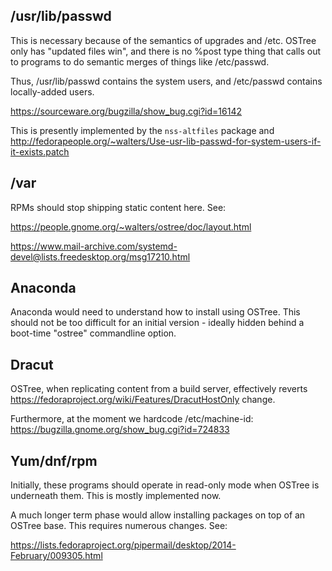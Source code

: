/usr/lib/passwd
---------------

This is necessary because of the semantics of upgrades and /etc.
OSTree only has "updated files win", and there is no %post type thing
that calls out to programs to do semantic merges of things like
/etc/passwd.

Thus, /usr/lib/passwd contains the system users, and /etc/passwd
contains locally-added users.

https://sourceware.org/bugzilla/show_bug.cgi?id=16142

This is presently implemented by the `nss-altfiles` package and
http://fedorapeople.org/~walters/Use-usr-lib-passwd-for-system-users-if-it-exists.patch

/var
----

RPMs should stop shipping static content here. See:

https://people.gnome.org/~walters/ostree/doc/layout.html

https://www.mail-archive.com/systemd-devel@lists.freedesktop.org/msg17210.html

Anaconda
--------

Anaconda would need to understand how to install using OSTree.  This
should not be too difficult for an initial version - ideally hidden
behind a boot-time "ostree" commandline option.

Dracut
------

OSTree, when replicating content from a build server, effectively reverts
https://fedoraproject.org/wiki/Features/DracutHostOnly change.

Furthermore, at the moment we hardcode /etc/machine-id:
https://bugzilla.gnome.org/show_bug.cgi?id=724833

Yum/dnf/rpm
-----------

Initially, these programs should operate in read-only mode when OSTree
is underneath them.  This is mostly implemented now.

A much longer term phase would allow installing packages on top of an
OSTree base.  This requires numerous changes.  See:

https://lists.fedoraproject.org/pipermail/desktop/2014-February/009305.html
